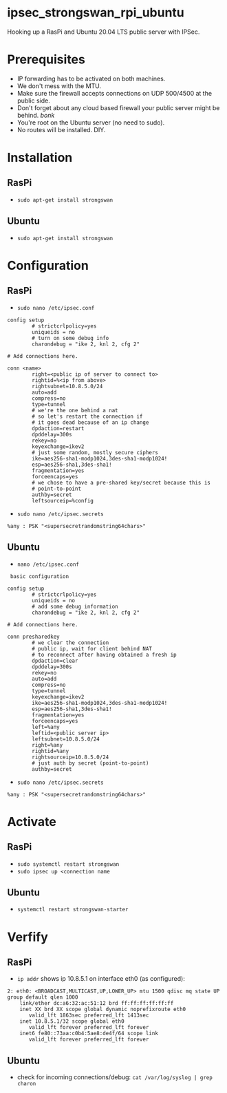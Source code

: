 # ipsec_strongswan_rpi_ubuntu
Hooking up a RasPi and Ubuntu 20.04 LTS public server with IPSec.

# Prerequisites
- IP forwarding has to be activated on both machines.
- We don't mess with the MTU.
- Make sure the firewall accepts connections on UDP 500/4500 at the public side. 
- Don't forget about any cloud based firewall your public server might be behind. *bonk*
- You're root on the Ubuntu server (no need to sudo).
- No routes will be installed. DIY.

# Installation
## RasPi
- `sudo apt-get install strongswan`

## Ubuntu
- `sudo apt-get install strongswan`

# Configuration
## RasPi
- `sudo nano /etc/ipsec.conf`
```
config setup
        # strictcrlpolicy=yes
        uniqueids = no
        # turn on some debug info
        charondebug = "ike 2, knl 2, cfg 2"

# Add connections here.

conn <name>
        right=<public ip of server to connect to>
        rightid=%<ip from above>
        rightsubnet=10.8.5.0/24
        auto=add
        compress=no
        type=tunnel
        # we're the one behind a nat
        # so let's restart the connection if 
        # it goes dead because of an ip change
        dpdaction=restart
        dpddelay=300s
        rekey=no
        keyexchange=ikev2
        # just some random, mostly secure ciphers
        ike=aes256-sha1-modp1024,3des-sha1-modp1024!
        esp=aes256-sha1,3des-sha1!
        fragmentation=yes
        forceencaps=yes
        # we chose to have a pre-shared key/secret because this is
        # point-to-point
        authby=secret
        leftsourceip=%config
```
- `sudo nano /etc/ipsec.secrets`
```
%any : PSK "<supersecretrandomstring64chars>"
```

## Ubuntu
- `nano /etc/ipsec.conf`
```
 basic configuration

config setup
        # strictcrlpolicy=yes
        uniqueids = no
        # add some debug information
        charondebug = "ike 2, knl 2, cfg 2"

# Add connections here.

conn presharedkey
        # we clear the connection
        # public ip, wait for client behind NAT 
        # to reconnect after having obtained a fresh ip
        dpdaction=clear
        dpddelay=300s
        rekey=no
        auto=add
        compress=no
        type=tunnel
        keyexchange=ikev2
        ike=aes256-sha1-modp1024,3des-sha1-modp1024!
        esp=aes256-sha1,3des-sha1!
        fragmentation=yes
        forceencaps=yes
        left=%any
        leftid=<public server ip>
        leftsubnet=10.8.5.0/24
        right=%any
        rightid=%any
        rightsourceip=10.8.5.0/24
        # just auth by secret (point-to-point)
        authby=secret
```
- `sudo nano /etc/ipsec.secrets`
```
%any : PSK "<supersecretrandomstring64chars>"
```

# Activate
## RasPi
- `sudo systemctl restart strongswan`
- `sudo ipsec up <connection name`

## Ubuntu
- `systemctl restart strongswan-starter`


# Verfify
## RasPi
- `ip addr` shows ip 10.8.5.1 on interface eth0 (as configured): 
```
2: eth0: <BROADCAST,MULTICAST,UP,LOWER_UP> mtu 1500 qdisc mq state UP group default qlen 1000
    link/ether dc:a6:32:ac:51:12 brd ff:ff:ff:ff:ff:ff
    inet XX brd XX scope global dynamic noprefixroute eth0
       valid_lft 1863sec preferred_lft 1413sec
    inet 10.8.5.1/32 scope global eth0
       valid_lft forever preferred_lft forever
    inet6 fe80::73aa:c0b4:5ae8:de4f/64 scope link
       valid_lft forever preferred_lft forever
```

## Ubuntu
- check for incoming connections/debug: `cat /var/log/syslog | grep charon`
 
